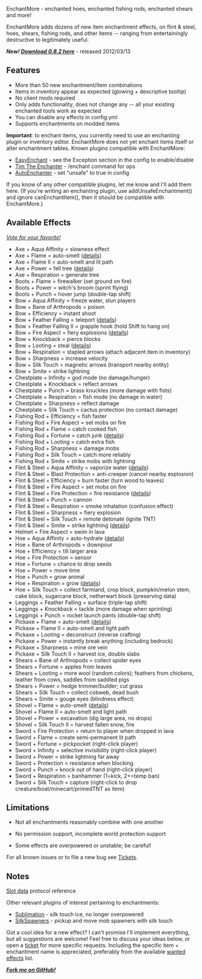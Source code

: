 EnchantMore - enchanted hoes, enchanted fishing rods, enchanted shears and more!

EnchantMore adds dozens of new item enchantment effects,
on flint & steel, hoes, shears, fishing rods, and other items --
ranging from entertainingly destructive to legitimately useful.

***New! [Download 0.8.2 here](http://dev.bukkit.org/server-mods/enchantmore/files/9-enchant-more-0-8-2/)*** - released 2012/03/13

## Features
* More than 50 new enchantment/item combinations
* Items in inventory appear as expected (glowing + descriptive tooltip) 
* No client mods required
* Only adds functionality, does not change any -- all your existing enchanted tools work as expected
* You can disable any effects in config.yml
* Supports enchantments on modded items

**Important**: to enchant items, you currently need to use an enchanting plugin or inventory editor. EnchantMore does not yet enchant items itself or alter enchantment tables. Known plugins compatible with EnchantMore:

* [EasyEnchant](http://dev.bukkit.org/server-mods/easyenchant/) - see the Exception section in the config to enable/disable
* [Tim The Enchanter](http://dev.bukkit.org/server-mods/enchanter/) - /enchant command for ops
* [AutoEnchanter](http://dev.bukkit.org/server-mods/autoenchanter/) - set "unsafe" to true in config 

If you know of any other compatible plugins, let me know and I'll add them here. (If you're writing an enchanting plugin, use addUnsafeEnchantment() and 
ignore canEnchantItem(), then it should be compatible with EnchantMore.)

## Available Effects
*[Vote for your favorite!](http://dev.bukkit.org/server-mods/enchantmore/polls/what-is-your-favorite-enchantment-in-enchant-more-0/)*

* Axe + Aqua Affinity = slowness effect
* Axe + Flame = auto-smelt ([details](http://dev.bukkit.org/server-mods/enchantmore/images/2-pickaxe-shovel-axe-flame-auto-smelt/))
* Axe + Flame II = auto-smelt and lit path
* Axe + Power = fell tree ([details](http://dev.bukkit.org/server-mods/enchantmore/images/3-axe-power-fell-tree/))
* Axe + Respiration = generate tree
* Boots + Flame = firewalker (set ground on fire)
* Boots + Power = witch's broom (sprint flying)
* Boots + Punch = hover jump (double-tap shift)
* Bow + Aqua Affinity = freeze water, stun players
* Bow + Bane of Arthropods = poison
* Bow + Efficiency = instant shoot
* Bow + Feather Falling = teleport ([details](http://dev.bukkit.org/server-mods/enchantmore/images/4-bow-feather-falling-teleport/))
* Bow + Feather Falling II = grapple hook (hold Shift to hang on)
* Bow + Fire Aspect = fiery explosions ([details](http://dev.bukkit.org/server-mods/enchantmore/images/5-bow-fire-aspect-fiery-explosions/))
* Bow + Knockback = pierce blocks
* Bow + Looting = steal ([details](http://dev.bukkit.org/server-mods/enchantmore/images/6-bow-looting-steal/))
* Bow + Respiration = stapled arrows (attach adjacent item in inventory)
* Bow + Sharpness = increase velocity
* Bow + Silk Touch = magnetic arrows (transport nearby entity)
* Bow + Smite = strike lightning
* Chestplate + Infinity = god mode (no damage/hunger)
* Chestplate + Knockback = reflect arrows
* Chestplate + Punch = brass knuckles (more damage with fists)
* Chestplate + Respiration = fish mode (no damage in water)
* Chestplate + Sharpness = reflect damage 
* Chestplate + Silk Touch = cactus protection (no contact damage)
* Fishing Rod + Efficiency = fish faster
* Fishing Rod + Fire Aspect = set mobs on fire
* Fishing Rod + Flame = catch cooked fish
* Fishing Rod + Fortune = catch junk ([details](http://dev.bukkit.org/server-mods/enchantmore/images/7-fishing-rod-fortune-catch-sunken-treasure/))
* Fishing Rod + Looting = catch extra fish
* Fishing Rod + Sharpness = damage mobs
* Fishing Rod + Silk Touch = catch more reliably
* Fishing Rod + Smite = strike mobs with lightning
* Flint & Steel + Aqua Affinity = vaporize water ([details](http://dev.bukkit.org/server-mods/enchantmore/images/9-flint-steel-aqua-affinity-vaporize-water/))
* Flint & Steel + Blast Protection = anti-creeper (cancel nearby explosion)
* Flint & Steel + Efficiency = burn faster (turn wood to leaves)
* Flint & Steel + Fire Aspect = set mobs on fire
* Flint & Steel + Fire Protection = fire resistance ([details](http://dev.bukkit.org/server-mods/enchantmore/images/10-flint-steel-fire-protection-fire-resistance/))
* Flint & Steel + Punch = cannon
* Flint & Steel + Respiration = smoke inhalation (confusion effect)
* Flint & Steel + Sharpness = fiery explosion
* Flint & Steel + Silk Touch = remote detonate (ignite TNT)
* Flint & Steel + Smite = strike lightning ([details](http://dev.bukkit.org/server-mods/enchantmore/images/8-fishing-rod-smite-strike-lightning/))
* Helmet + Fire Aspect = swim in lava
* Hoe + Aqua Affinity = auto-hydrate ([details](http://dev.bukkit.org/server-mods/enchantmore/images/11-hoe-aqua-affinity-auto-hydrate/))
* Hoe + Bane of Arthropods = downpour
* Hoe + Efficiency = till larger area
* Hoe + Fire Protection = sensor
* Hoe + Fortune = chance to drop seeds
* Hoe + Power = move time
* Hoe + Punch = grow animal
* Hoe + Respiration = grow ([details](http://dev.bukkit.org/server-mods/enchantmore/images/12-hoe-respiration-grow/))
* Hoe + Silk Touch = collect farmland, crop block, pumpkin/melon stem, cake block, sugarcane block, netherwart block (preserving data)
* Leggings + Feather Falling = surface (triple-tap shift)
* Leggings + Knockback = tackle (more damage when sprinting)
* Leggings + Punch = rocket launch pants (double-tap shift)
* Pickaxe + Flame = auto-smelt ([details](http://dev.bukkit.org/server-mods/enchantmore/images/2-pickaxe-shovel-axe-flame-auto-smelt/))
* Pickaxe + Flame II = auto-smelt and light path
* Pickaxe + Looting = deconstruct (reverse crafting)
* Pickaxe + Power = instantly break anything (including bedrock)
* Pickaxe + Sharpness = mine ore vein
* Pickaxe + Silk Touch II = harvest ice, double slabs
* Shears + Bane of Arthropods = collect spider eyes
* Shears + Fortune = apples from leaves
* Shears + Looting = more wool (random colors); feathers from chickens, leather from cows, saddles from saddled pigs
* Shears + Power = hedge trimmer/builder; cut grass
* Shears + Silk Touch = collect cobweb, dead bush
* Shears + Smite = gouge eyes (blindness effect)
* Shovel + Flame = auto-smelt ([details](http://dev.bukkit.org/server-mods/enchantmore/images/2-pickaxe-shovel-axe-flame-auto-smelt/))
* Shovel + Flame II = auto-smelt and light path
* Shovel + Power = excavation (dig large area, no drops)
* Shovel + Silk Touch II = harvest fallen snow, fire
* Sword + Fire Protection = return to player when dropped in lava
* Sword + Flame = create semi-permanent lit path
* Sword + Fortune = pickpocket (right-click player)
* Sword + Infinity = selective invisibility (right-click player)
* Sword + Power = strike lightning far away
* Sword + Protection = resistance when blocking 
* Sword + Punch = knock out of hand (right-click player)
* Sword + Respiration = banhammer (1=kick, 2+=temp ban)
* Sword + Silk Touch = capture (right-click to drop creature/boat/minecart/primedTNT as item)


## Limitations
* Not all enchantments reasonably combine with one another

* No permission support, incomplete world protection support

* Some effects are overpowered or unstable; be careful!

For all known issues or to file a new bug see [Tickets](http://dev.bukkit.org/server-mods/enchantmore/tickets/).

## Notes
[Slot data](http://wiki.vg/Slot\_Data) protocol reference

Other relevant plugins of interest pertaining to enchantments:

* [Sublimation](http://dev.bukkit.org/server-mods/sublimation/) - silk touch ice, no longer overpowered
* [SilkSpawners](http://dev.bukkit.org/server-mods/silkspawners/) - pickup and move mob spawners with silk touch

Got a cool idea for a new effect? I can't promise I'll implement everything, but all suggestions are welcome!
Feel free to discuss your ideas below, or open a [ticket](http://dev.bukkit.org/server-mods/enchantmore/tickets/)
for more specific requests. Including the specific item + enchantment name is appreciated, preferably
from the available [wanted effects](http://dev.bukkit.org/server-mods/enchantmore/pages/wanted-effects/) list.

***[Fork me on GitHub!](https://github.com/mushroomhostage/EnchantMore)***
